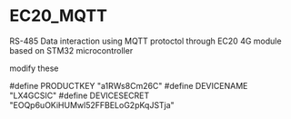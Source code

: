 # EC20_MQTT
 RS-485 Data interaction using MQTT protoctol through EC20 4G module based on STM32 microcontroller

modify these

#define PRODUCTKEY "a1RWs8Cm26C"
#define DEVICENAME   "LX4GCSIC"
#define DEVICESECRET   "EOQp6uOKiHUMwl52FFBELoG2pKqJSTja"
